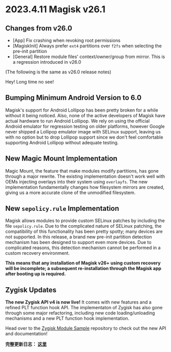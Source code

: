 # 2023.4.11 Magisk v26.1

## Changes from v26.0

- [App] Fix crashing when revoking root permissions
- [MagiskInit] Always prefer `ext4` partitions over `f2fs` when selecting the pre-init partition
- [General] Restore module files' context/owner/group from mirror. This is a regression introduced in v26.0

(The following is the same as v26.0 release notes)

Hey! Long time no see!

## Bumping Minimum Android Version to 6.0

Magisk's support for Android Lollipop has been pretty broken for a while without it being noticed. Also, none of the active developers of Magisk have actual hardware to run Android Lollipop. We rely on using the official Android emulator for regression testing on older platforms, however Google never shipped a Lollipop emulator image with SELinux support, leaving us with no option but to drop Lollipop support since we don't feel comfortable supporting Android Lollipop without adequate testing.

## New Magic Mount Implementation

Magic Mount, the feature that make modules modify partitions, has gone through a major rewrite. The existing implementation doesn't work well with OEMs injecting overlays into their system using `overlayfs`. The new implementation fundamentally changes how filesystem mirrors are created, giving us a more accurate clone of the unmodified filesystem.

## New `sepolicy.rule` Implementation

Magisk allows modules to provide custom SELinux patches by including the file `sepolicy.rule`. Due to the complicated nature of SELinux patching, the compatibility of this functionality has been pretty spotty; many devices are not supported. In this release, a brand new pre-init partition detection mechanism has been designed to support even more devices. Due to complicated reasons, this detection mechanism cannot be performed in a custom recovery environment.

**This means that any installation of Magisk v26+ using custom recovery will be incomplete; a subsequent re-installation through the Magisk app after booting up is required.**

## Zygisk Updates

**The new Zygisk API v4 is now live!** It comes with new features and a refined PLT function hook API. The implementaton of Zygisk has also gone through some major refactoring, including new code loading/unloading mechanisms and a new PLT function hook implementation.

Head over to the [Zygisk Module Sample](https://github.com/topjohnwu/zygisk-module-sample) repository to check out the new API and documentation!

**完整更新日志： [这里](/changes.html)**
